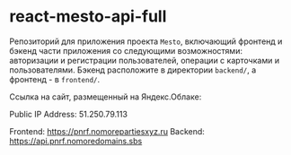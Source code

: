 # react-mesto-api-full
Репозиторий для приложения проекта `Mesto`, включающий фронтенд и бэкенд части приложения со следующими возможностями: авторизации и регистрации пользователей, операции с карточками и пользователями. Бэкенд расположите в директории `backend/`, а фронтенд - в `frontend/`.

Ссылка на сайт, размещенный на Яндекс.Облаке:

Public IP Address: 51.250.79.113

Frontend: https://pnrf.nomorepartiesxyz.ru
Backend: https://api.pnrf.nomoredomains.sbs
